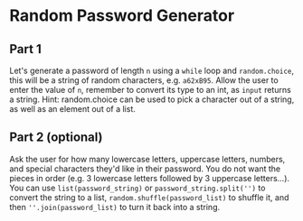 
# Random Password Generator

## Part 1

Let's generate a password of length `n` using a `while` loop and `random.choice`, this will be a string of random characters, e.g. `a62xB95`. Allow the user to enter the value of `n`, remember to convert its type to an int, as `input` returns a string. Hint: random.choice can be used to pick a character out of a string, as well as an element out of a list.

## Part 2 (optional)

Ask the user for how many lowercase letters, uppercase letters, numbers, and special characters they'd like in their password. You do not want the pieces in order (e.g. 3 lowercase letters followed by 3 uppercase letters...). You can use `list(password_string)` or `password_string.split('')` to convert the string to a list, `random.shuffle(password_list)` to shuffle it, and then `''.join(password_list)` to turn it back into a string.